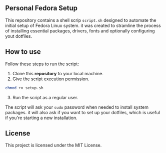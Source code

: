 ## Personal Fedora Setup 
This repository contains a shell scrip `script.sh` designed to automate the initial setup of
Fedora Linux system. it was created to stramline the process of installing essential packages,
drivers, fonts and optionally configuring yout dotfiles.

## How to use 
Follow these steps to run the script:
1. Clone this **repository** to your local machine.
2. Give the script execution permission.
```bash 
chmod +x setup.sh
```
3. Run the script as a regular user.

The script will ask your `sudo` password when needed to install system packages. it will also 
ask if you want to set up your dotfiles, which is useful if you're starting a new installation.

## License
This project is licensed under the MIT License.
